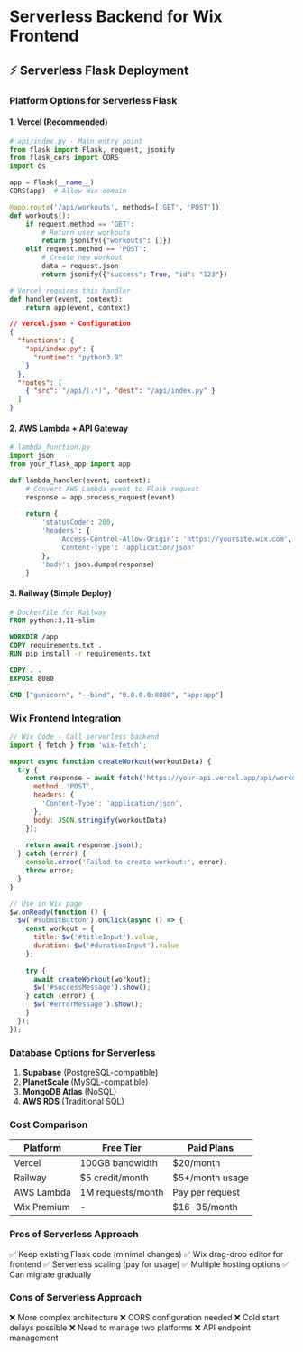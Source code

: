 # Serverless Backend for Wix Frontend

## ⚡ Serverless Flask Deployment

### Platform Options for Serverless Flask

#### 1. Vercel (Recommended)
```python
# api/index.py - Main entry point
from flask import Flask, request, jsonify
from flask_cors import CORS
import os

app = Flask(__name__)
CORS(app)  # Allow Wix domain

@app.route('/api/workouts', methods=['GET', 'POST'])
def workouts():
    if request.method == 'GET':
        # Return user workouts
        return jsonify({"workouts": []})
    elif request.method == 'POST':
        # Create new workout
        data = request.json
        return jsonify({"success": True, "id": "123"})

# Vercel requires this handler
def handler(event, context):
    return app(event, context)
```

```json
// vercel.json - Configuration
{
  "functions": {
    "api/index.py": {
      "runtime": "python3.9"
    }
  },
  "routes": [
    { "src": "/api/(.*)", "dest": "/api/index.py" }
  ]
}
```

#### 2. AWS Lambda + API Gateway  
```python
# lambda_function.py
import json
from your_flask_app import app

def lambda_handler(event, context):
    # Convert AWS Lambda event to Flask request
    response = app.process_request(event)
    
    return {
        'statusCode': 200,
        'headers': {
            'Access-Control-Allow-Origin': 'https://yoursite.wix.com',
            'Content-Type': 'application/json'
        },
        'body': json.dumps(response)
    }
```

#### 3. Railway (Simple Deploy)
```dockerfile
# Dockerfile for Railway
FROM python:3.11-slim

WORKDIR /app
COPY requirements.txt .
RUN pip install -r requirements.txt

COPY . .
EXPOSE 8080

CMD ["gunicorn", "--bind", "0.0.0.0:8080", "app:app"]
```

### Wix Frontend Integration
```javascript
// Wix Code - Call serverless backend
import { fetch } from 'wix-fetch';

export async function createWorkout(workoutData) {
  try {
    const response = await fetch('https://your-api.vercel.app/api/workouts', {
      method: 'POST',
      headers: {
        'Content-Type': 'application/json',
      },
      body: JSON.stringify(workoutData)
    });
    
    return await response.json();
  } catch (error) {
    console.error('Failed to create workout:', error);
    throw error;
  }
}

// Use in Wix page
$w.onReady(function () {
  $w('#submitButton').onClick(async () => {
    const workout = {
      title: $w('#titleInput').value,
      duration: $w('#durationInput').value
    };
    
    try {
      await createWorkout(workout);
      $w('#successMessage').show();
    } catch (error) {
      $w('#errorMessage').show();
    }
  });
});
```

### Database Options for Serverless
1. **Supabase** (PostgreSQL-compatible)
2. **PlanetScale** (MySQL-compatible) 
3. **MongoDB Atlas** (NoSQL)
4. **AWS RDS** (Traditional SQL)

### Cost Comparison
| Platform | Free Tier | Paid Plans |
|----------|-----------|------------|
| Vercel | 100GB bandwidth | $20/month |
| Railway | $5 credit/month | $5+/month usage |
| AWS Lambda | 1M requests/month | Pay per request |
| Wix Premium | - | $16-35/month |

### Pros of Serverless Approach
✅ Keep existing Flask code (minimal changes)
✅ Wix drag-drop editor for frontend
✅ Serverless scaling (pay for usage)
✅ Multiple hosting options
✅ Can migrate gradually

### Cons of Serverless Approach
❌ More complex architecture
❌ CORS configuration needed
❌ Cold start delays possible
❌ Need to manage two platforms
❌ API endpoint management